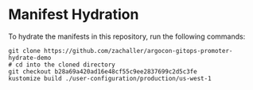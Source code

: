 # Manifest Hydration

To hydrate the manifests in this repository, run the following commands:

```shell
git clone https://github.com/zachaller/argocon-gitops-promoter-hydrate-demo
# cd into the cloned directory
git checkout b28a69a420ad16e48cf55c9ee2837699c2d5c3fe
kustomize build ./user-configuration/production/us-west-1
```

